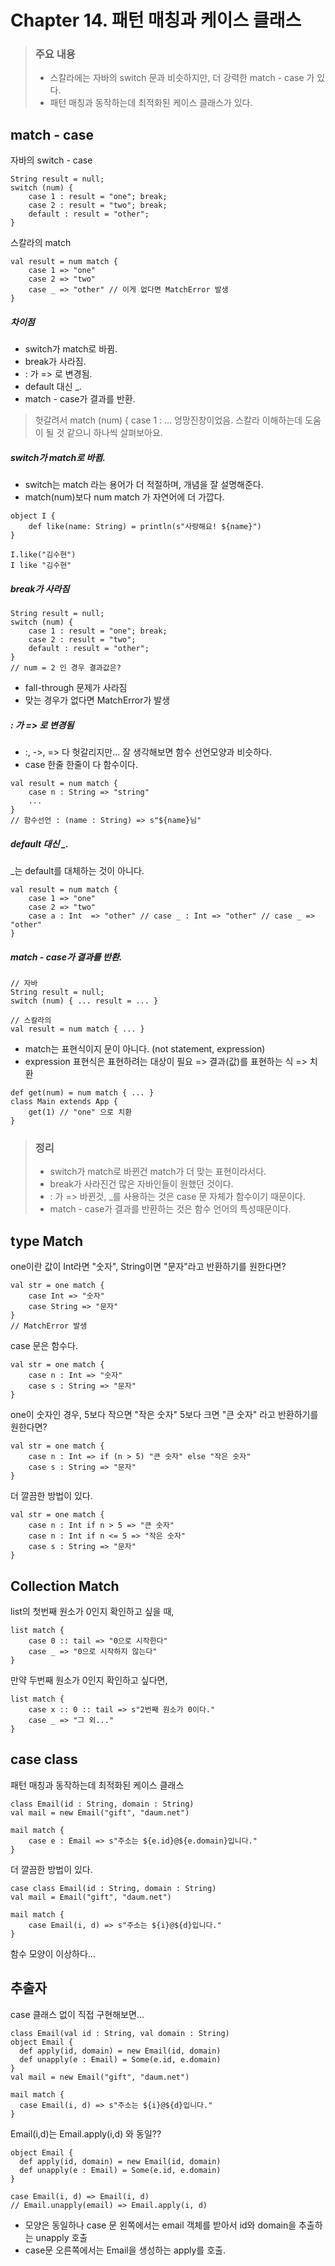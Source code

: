 # Chapter 14. 패턴 매칭과 케이스 클래스

> ### 주요 내용
> * 스칼라에는 자바의 switch 문과 비슷하지만, 더 강력한 match - case 가 있다.
> * 패턴 매칭과 동작하는데 최적화된 케이스 클래스가 있다.

## match - case

자바의 switch - case
```
String result = null;
switch (num) {
    case 1 : result = "one"; break;
    case 2 : result = "two"; break;
    default : result = "other";
}
```
스칼라의 match
```
val result = num match {
    case 1 => "one"
    case 2 => "two"
    case _ => "other" // 이게 없다면 MatchError 발생
}
```
##### 차이점
- switch가 match로 바뀜.
- break가 사라짐.
- : 가 => 로 변경됨.
- default 대신 _.
- match - case가 결과를 반환.

> 헛갈려서 match (num) { case 1 : ... 엉망진창이었음.
> 스칼라 이해하는데 도움이 될 것 같으니 하나씩 살펴보아요.

##### switch가 match로 바뀜.
- switch는 match 라는 용어가 더 적절하며, 개념을 잘 설명해준다.
- match(num)보다 num match 가 자연어에 더 가깝다.
```
object I {
    def like(name: String) = println(s"사랑해요! ${name}")
}

I.like("김수현")
I like "김수현"
```

##### break가 사라짐
```
String result = null;
switch (num) {
    case 1 : result = "one"; break;
    case 2 : result = "two";
    default : result = "other";
}
// num = 2 인 경우 결과값은?
```
- fall-through 문제가 사라짐
- 맞는 경우가 없다면 MatchError가 발생

##### : 가 => 로 변경됨
- :, ->, => 다 헛갈리지만... 잘 생각해보면 함수 선언모양과 비슷하다.
- case 한줄 한줄이 다 함수이다.
```
val result = num match {
    case n : String => "string"
    ...
}
// 함수선언 : (name : String) => s"${name}님"
```

##### default 대신 _.
_는 default를 대체하는 것이 아니다.
```
val result = num match {
    case 1 => "one"
    case 2 => "two"
    case a : Int  => "other" // case _ : Int => "other" // case _ => "other"
}
```

##### match - case가 결과를 반환.
```
// 자바
String result = null;
switch (num) { ... result = ... }

// 스칼라의
val result = num match { ... }
```
- match는 표현식이지 문이 아니다. (not statement, expression)
- expression 표현식은 표현하려는 대상이 필요 => 결과(값)를 표현하는 식 => 치환
```
def get(num) = num match { ... }
class Main extends App {
    get(1) // "one" 으로 치환
}
```

> ### 정리
> * switch가 match로 바뀐건 match가 더 맞는 표현이라서다.
> * break가 사라진건 많은 자바인들이 원했던 것이다.
> * : 가 => 바뀐것, _를 사용하는 것은 case 문 자체가 함수이기 때문이다.
> * match - case가 결과를 반환하는 것은 함수 언어의 특성때문이다.

## type Match
one이란 값이 Int라면 "숫자", String이면 "문자"라고 반환하기를 원한다면?
```
val str = one match {
    case Int => "숫자"
    case String => "문자"
}
// MatchError 발생
```
case 문은 함수다.
```
val str = one match {
    case n : Int => "숫자"
    case s : String => "문자"
}
```
one이 숫자인 경우, 5보다 작으면 "작은 숫자" 5보다 크면 "큰 숫자" 라고 반환하기를 원한다면?
```
val str = one match {
    case n : Int => if (n > 5) "큰 숫자" else "작은 숫자"
    case s : String => "문자"
}
```
더 깔끔한 방법이 있다.
```
val str = one match {
    case n : Int if n > 5 => "큰 숫자"
    case n : Int if n <= 5 => "작은 숫자"
    case s : String => "문자"
}
```

## Collection Match
list의 첫번째 원소가 0인지 확인하고 싶을 때,
```
list match {
    case 0 :: tail => "0으로 시작한다"
    case _ => "0으로 시작하지 않는다"
}
```
만약 두번째 원소가 0인지 확인하고 싶다면,
```
list match {
    case x :: 0 :: tail => s"2번째 원소가 0이다."
    case _ => "그 외..."
}
```

## case class
패턴 매칭과 동작하는데 최적화된 케이스 클래스
```
class Email(id : String, domain : String)
val mail = new Email("gift", "daum.net")

mail match {
    case e : Email => s"주소는 ${e.id}@${e.domain}입니다."
}
```
더 깔끔한 방법이 있다.
```
case class Email(id : String, domain : String)
val mail = Email("gift", "daum.net")

mail match {
    case Email(i, d) => s"주소는 ${i}@${d}입니다."
}
```
함수 모양이 이상하다...

## 추출자
case 클래스 없이 직접 구현해보면...
```
class Email(val id : String, val domain : String)
object Email {
  def apply(id, domain) = new Email(id, domain)
  def unapply(e : Email) = Some(e.id, e.domain)
}
val mail = new Email("gift", "daum.net")

mail match {
  case Email(i, d) => s"주소는 ${i}@${d}입니다."
}
```
Email(i,d)는 Email.apply(i,d) 와 동일??
```
object Email {
  def apply(id, domain) = new Email(id, domain)
  def unapply(e : Email) = Some(e.id, e.domain)
}

case Email(i, d) => Email(i, d)
// Email.unapply(email) => Email.apply(i, d)
```
- 모양은 동일하나 case 문 왼쪽에서는 email 객체를 받아서 id와 domain을 추출하는 unapply 호출
- case문 오른쪽에서는 Email을 생성하는 apply를 호출.

